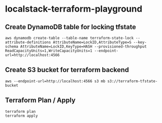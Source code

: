 # localstack-terraform-playground

## Create DynamoDB table for locking tfstate

```shell
aws dynamodb create-table --table-name terraform-state-lock --attribute-definitions AttributeName=LockID,AttributeType=S --key-schema AttributeName=LockID,KeyType=HASH --provisioned-throughput ReadCapacityUnits=1,WriteCapacityUnits=1 --endpoint-url=http://localhost:4566
```

## Create S3 bucket for terraform backend

```shell
aws --endpoint-url=http://localhost:4566 s3 mb s3://terraform-tfstate-bucket
```

## Terraform Plan / Apply

```shell
terraform plan
terraform apply
```
